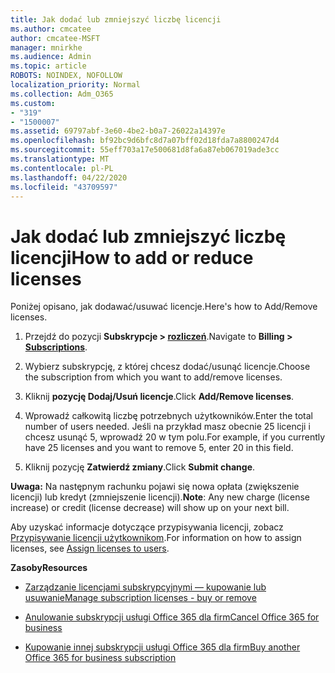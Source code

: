 ```yaml
---
title: Jak dodać lub zmniejszyć liczbę licencji
ms.author: cmcatee
author: cmcatee-MSFT
manager: mnirkhe
ms.audience: Admin
ms.topic: article
ROBOTS: NOINDEX, NOFOLLOW
localization_priority: Normal
ms.collection: Adm_O365
ms.custom:
- "319"
- "1500007"
ms.assetid: 69797abf-3e60-4be2-b0a7-26022a14397e
ms.openlocfilehash: bf92bc9d6bfc8d7a07bff02d18fda7a8800247d4
ms.sourcegitcommit: 55eff703a17e500681d8fa6a87eb067019ade3cc
ms.translationtype: MT
ms.contentlocale: pl-PL
ms.lasthandoff: 04/22/2020
ms.locfileid: "43709597"
---
```

# <a name="how-to-add-or-reduce-licenses"></a><span data-ttu-id="7ded2-102">Jak dodać lub zmniejszyć liczbę licencji</span><span class="sxs-lookup"><span data-stu-id="7ded2-102">How to add or reduce licenses</span></span>

<span data-ttu-id="7ded2-103">Poniżej opisano, jak dodawać/usuwać licencje.</span><span class="sxs-lookup"><span data-stu-id="7ded2-103">Here's how to Add/Remove licenses.</span></span>
  
1. <span data-ttu-id="7ded2-104">Przejdź do pozycji **Subskrypcje > [rozliczeń](https://portal.office.com/adminportal/home#/subscriptions)**.</span><span class="sxs-lookup"><span data-stu-id="7ded2-104">Navigate to **Billing > [Subscriptions](https://portal.office.com/adminportal/home#/subscriptions)**.</span></span>

2. <span data-ttu-id="7ded2-105">Wybierz subskrypcję, z której chcesz dodać/usunąć licencje.</span><span class="sxs-lookup"><span data-stu-id="7ded2-105">Choose the subscription from which you want to add/remove licenses.</span></span>

3. <span data-ttu-id="7ded2-106">Kliknij **pozycję Dodaj/Usuń licencje**.</span><span class="sxs-lookup"><span data-stu-id="7ded2-106">Click **Add/Remove licenses**.</span></span>

4. <span data-ttu-id="7ded2-107">Wprowadź całkowitą liczbę potrzebnych użytkowników.</span><span class="sxs-lookup"><span data-stu-id="7ded2-107">Enter the total number of users needed.</span></span> <span data-ttu-id="7ded2-108">Jeśli na przykład masz obecnie 25 licencji i chcesz usunąć 5, wprowadź 20 w tym polu.</span><span class="sxs-lookup"><span data-stu-id="7ded2-108">For example, if you currently have 25 licenses and you want to remove 5, enter 20 in this field.</span></span>

5. <span data-ttu-id="7ded2-109">Kliknij pozycję **Zatwierdź zmiany**.</span><span class="sxs-lookup"><span data-stu-id="7ded2-109">Click **Submit change**.</span></span>

<span data-ttu-id="7ded2-110">**Uwaga:** Na następnym rachunku pojawi się nowa opłata (zwiększenie licencji) lub kredyt (zmniejszenie licencji).</span><span class="sxs-lookup"><span data-stu-id="7ded2-110">**Note**: Any new charge (license increase) or credit (license decrease) will show up on your next bill.</span></span>

<span data-ttu-id="7ded2-111">Aby uzyskać informacje dotyczące przypisywania licencji, zobacz [Przypisywanie licencji użytkownikom](https://docs.microsoft.com/microsoft-365/admin/manage/assign-licenses-to-users).</span><span class="sxs-lookup"><span data-stu-id="7ded2-111">For information on how to assign licenses, see [Assign licenses to users](https://docs.microsoft.com/microsoft-365/admin/manage/assign-licenses-to-users).</span></span>

 <span data-ttu-id="7ded2-112">**Zasoby**</span><span class="sxs-lookup"><span data-stu-id="7ded2-112">**Resources**</span></span>
  
- [<span data-ttu-id="7ded2-113">Zarządzanie licencjami subskrypcyjnymi — kupowanie lub usuwanie</span><span class="sxs-lookup"><span data-stu-id="7ded2-113">Manage subscription licenses - buy or remove</span></span>](https://docs.microsoft.com/microsoft-365/commerce/licenses/buy-licenses)

- [<span data-ttu-id="7ded2-114">Anulowanie subskrypcji usługi Office 365 dla firm</span><span class="sxs-lookup"><span data-stu-id="7ded2-114">Cancel Office 365 for business</span></span>](https://support.office.com/article/Cancel-Office-365-for-business-b1bc0bef-4608-4601-813a-cdd9f746709a)

- [<span data-ttu-id="7ded2-115">Kupowanie innej subskrypcji usługi Office 365 dla firm</span><span class="sxs-lookup"><span data-stu-id="7ded2-115">Buy another Office 365 for business subscription</span></span>](https://support.office.com/article/Buy-another-Office-365-for-business-subscription-fab3b86c-3359-4042-8692-5d4dc7550b7c)
